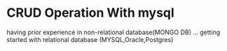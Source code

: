 # CRUD Operation With mysql

having prior experience in non-relational database(MONGO DB) ...
getting started with relational database (MYSQL,Oracle,Postgres)
